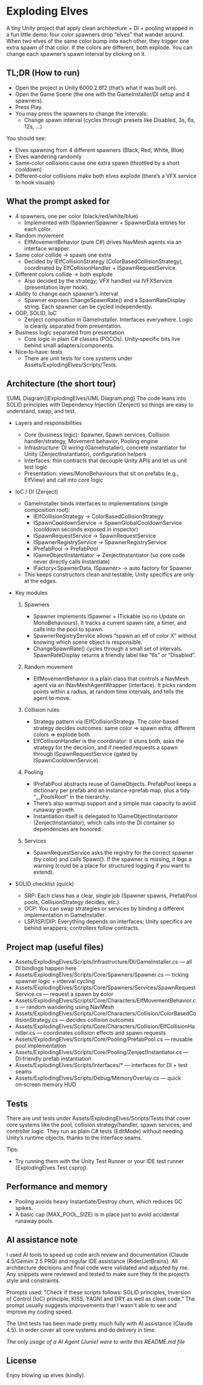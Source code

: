# Exploding Elves

A tiny Unity project that apply clean architecture + DI + pooling wrapped in a fun little demo: four color spawners drop “elves” that wander around. When two elves of the same color bump into each other, they trigger one extra spawn of that color. If the colors are different, both explode. You can change each spawner’s spawn interval by clicking on it.

## TL;DR (How to run)
- Open the project in Unity 6000.2.6f2 (that’s what it was built on).
- Open the Game Scene (the one with the GameInstaller/DI setup and 4 spawners).
- Press Play.
- You may press the spawners to change the intervals:
  - Change spawn interval (cycles through presets like Disabled, 3s, 6s, 12s, …)

You should see:
- Elves spawning from 4 different spawners (Black, Red, White, Blue)
- Elves wandering randomly
- Same‑color collisions cause one extra spawn (throttled by a short cooldown)
- Different‑color collisions make both elves explode (there’s a VFX service to hook visuals)

## What the prompt asked for 
- 4 spawners, one per color (black/red/white/blue)
  - Implemented with ISpawner/Spawner + SpawnerData entries for each color.
- Random movement
  - ElfMovementBehavior (pure C#) drives NavMesh agents via an interface wrapper.
- Same color collide → spawn one extra
  - Decided by IElfCollisionStrategy (ColorBasedCollisionStrategy), coordinated by ElfCollisionHandler + ISpawnRequestService.
- Different colors collide → both explode
  - Also decided by the strategy; VFX handled via IVFXService (presentation layer hook).
- Ability to change each spawner’s interval
  - Spawner exposes ChangeSpawnRate() and a SpawnRateDisplay string. Each spawner can be cycled independently.
- OOP, SOLID, IoC
  - Zenject composition in GameInstaller. Interfaces everywhere. Logic is cleanly separated from presentation.
- Business logic separated from presentation
  - Core logic in plain C# classes (POCOs). Unity‑specific bits live behind small adapters/components.
- Nice‑to‑have: tests
  - There are unit tests for core systems under Assets/ExplodingElves/Scripts/Tests.


## Architecture (the short tour)
![UML Diagram](ExplodingElves/UML Diagram.png)
The code leans into SOLID principles with Dependency Injection (Zenject) so things are easy to understand, swap, and test.

- Layers and responsibilities
  - Core (business logic): Spawner, Spawn services, Collision handler/strategy, Movement behavior, Pooling engine
  - Infrastructure: DI wiring (GameInstaller), concrete instantiator for Unity (ZenjectInstantiator), configuration helpers
  - Interfaces: thin contracts that decouple Unity APIs and let us unit test logic
  - Presentation: views/MonoBehaviours that sit on prefabs (e.g., ElfView) and call into core logic

- IoC / DI (Zenject)
  - GameInstaller binds interfaces to implementations (single composition root):
    - IElfCollisionStrategy → ColorBasedCollisionStrategy
    - ISpawnCooldownService → SpawnGlobalCooldownService (cooldown seconds exposed in inspector)
    - ISpawnRequestService → SpawnRequestService
    - ISpawnerRegistryService → SpawnerRegistryService
    - IPrefabPool → PrefabPool
    - IGameObjectInstantiator → ZenjectInstantiator (so core code never directly calls Instantiate)
    - IFactory<SpawnerData, ISpawner> → auto factory for Spawner
  - This keeps constructors clean and testable; Unity specifics are only at the edges.

- Key modules
  1) Spawners
     - Spawner implements ISpawner + ITickable (so no Update on MonoBehaviours). It tracks a current spawn rate, a timer, and calls into the pool to spawn.
     - SpawnerRegistryService allows “spawn an elf of color X” without knowing which scene object is responsible.
     - ChangeSpawnRate() cycles through a small set of intervals. SpawnRateDisplay returns a friendly label like “6s” or “Disabled”.

  2) Random movement
     - ElfMovementBehavior is a plain class that controls a NavMesh agent via an INavMeshAgentWrapper (interface). It picks random points within a radius, at random time intervals, and tells the agent to move.

  3) Collision rules
     - Strategy pattern via IElfCollisionStrategy. The color‑based strategy decides outcomes: same color ⇒ spawn extra; different colors ⇒ explode both.
     - ElfCollisionHandler is the coordinator: it stuns both, asks the strategy for the decision, and if needed requests a spawn through ISpawnRequestService (gated by ISpawnCooldownService).

  4) Pooling
     - IPrefabPool abstracts reuse of GameObjects. PrefabPool keeps a dictionary per prefab and an instance→prefab map, plus a tidy “__PoolsRoot” in the hierarchy.
     - There’s also warmup support and a simple max capacity to avoid runaway growth.
     - Instantiation itself is delegated to IGameObjectInstantiator (ZenjectInstantiator), which calls into the DI container so dependencies are honored.

  5) Services
     - SpawnRequestService asks the registry for the correct spawner (by color) and calls Spawn(). If the spawner is missing, it logs a warning (could be a place for structured logging if you want to extend).

- SOLID checklist (quick)
  - SRP: Each class has a clear, single job (Spawner spawns, PrefabPool pools, CollisionStrategy decides, etc.).
  - OCP: You can swap strategies or services by binding a different implementation in GameInstaller.
  - LSP/ISP/DIP: Everything depends on interfaces; Unity specifics are behind wrappers; controllers follow contracts.

## Project map (useful files)
- Assets/ExplodingElves/Scripts/Infrastructure/DI/GameInstaller.cs — all DI bindings happen here
- Assets/ExplodingElves/Scripts/Core/Spawners/Spawner.cs — ticking spawner logic + interval cycling
- Assets/ExplodingElves/Scripts/Core/Spawners/Services/SpawnRequestService.cs — request a spawn by color
- Assets/ExplodingElves/Scripts/Core/Characters/ElfMovementBehavior.cs — random wandering using NavMesh
- Assets/ExplodingElves/Scripts/Core/Characters/Collision/ColorBasedCollisionStrategy.cs — decides collision outcomes
- Assets/ExplodingElves/Scripts/Core/Characters/Collision/ElfCollisionHandler.cs — coordinates collision effects and spawn requests
- Assets/ExplodingElves/Scripts/Core/Pooling/PrefabPool.cs — reusable pool implementation
- Assets/ExplodingElves/Scripts/Core/Pooling/ZenjectInstantiator.cs — DI‑friendly prefab instantiation
- Assets/ExplodingElves/Scripts/Interfaces/* — interfaces for DI + test seams
- Assets/ExplodingElves/Scripts/Debug/MemoryOverlay.cs — quick on‑screen memory HUD

## Tests
There are unit tests under Assets/ExplodingElves/Scripts/Tests that cover core systems like the pool, collision strategy/handler, spawn services, and controller logic. They run as plain C# tests (EditMode) without needing Unity’s runtime objects, thanks to the interface seams.

Tips:
- Try running them with the Unity Test Runner or your IDE test runner (ExplodingElves.Test.csproj).

## Performance and memory
- Pooling avoids heavy Instantiate/Destroy churn, which reduces GC spikes.
- A basic cap (MAX_POOL_SIZE) is in place just to avoid accidental runaway pools.

## AI assistance note
I used AI tools to speed up code arch review and documentation (Claude 4.5/Gemini 2.5 PRO) and regular IDE assistance (Rider/JetBrains). 
All architecture decisions and final code were validated and adjusted by me. Any snippets were reviewed and tested to make sure they fit the project’s style and constraints.

Prompts used:
"Check if these scripts follows: SOLID principles, Inversion of Control (IoC) principle, KISS, YAGNI and DRY as well as clean code."
The prompt usually suggests improvements that I wasn't able to see and improve my coding speed. 

The Unit tests has been made pretty much fully with AI assistance (Claude 4.5). In order cover all core systems and do delivery in time.

*The only usage of a AI Agent (Junie) were to write this README.md file*

## License
Enjoy blowing up elves (kindly).
